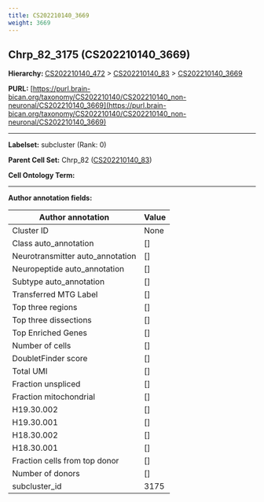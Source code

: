 ```yaml
---
title: CS202210140_3669
weight: 3669
---
```

## Chrp_82_3175 (CS202210140_3669)
<b>Hierarchy: </b>
[CS202210140_472](../CS202210140_472) >
[CS202210140_83](../CS202210140_83) >
[CS202210140_3669](../CS202210140_3669)

**PURL:** [https://purl.brain-bican.org/taxonomy/CS202210140/CS202210140_non-neuronal/CS202210140_3669](https://purl.brain-bican.org/taxonomy/CS202210140/CS202210140_non-neuronal/CS202210140_3669)

---


**Labelset:** subcluster (Rank: 0)

**Parent Cell Set:** Chrp_82 ([CS202210140_83](../CS202210140_83))



**Cell Ontology Term:** 

[MARKER GENES.]: #


---

[TRANSFERRED ANNOTATIONS.]: #


[AUTHOR ANNOTATION FIELDS.]: #


**Author annotation fields:**

| Author annotation | Value |
|-------------------|-------|
|Cluster ID|None|
|Class auto_annotation|[]|
|Neurotransmitter auto_annotation|[]|
|Neuropeptide auto_annotation|[]|
|Subtype auto_annotation|[]|
|Transferred MTG Label|[]|
|Top three regions|[]|
|Top three dissections|[]|
|Top Enriched Genes|[]|
|Number of cells|[]|
|DoubletFinder score|[]|
|Total UMI|[]|
|Fraction unspliced|[]|
|Fraction mitochondrial|[]|
|H19.30.002|[]|
|H19.30.001|[]|
|H18.30.002|[]|
|H18.30.001|[]|
|Fraction cells from top donor|[]|
|Number of donors|[]|
|subcluster_id|3175|
